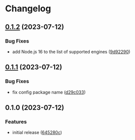 # Changelog

## [0.1.2](https://github.com/transloadit/eslint-plugin-transloadit/compare/v0.1.1...v0.1.2) (2023-07-12)


### Bug Fixes

* add Node.js 16 to the list of supported engines ([9d92290](https://github.com/transloadit/eslint-plugin-transloadit/commit/9d92290966605914a0f6de7a007f64a291adba05))

## [0.1.1](https://github.com/transloadit/eslint-plugin-transloadit/compare/v0.1.0...v0.1.1) (2023-07-12)


### Bug Fixes

* fix config package name ([d29c033](https://github.com/transloadit/eslint-plugin-transloadit/commit/d29c0339acce32fd16267ec8cdefd57b9eacbba1))

## 0.1.0 (2023-07-12)


### Features

* initial release ([645280c](https://github.com/transloadit/eslint-plugin-transloadit/commit/645280caa3a0b7cb917f202587d07a2af0f6fcf8))
